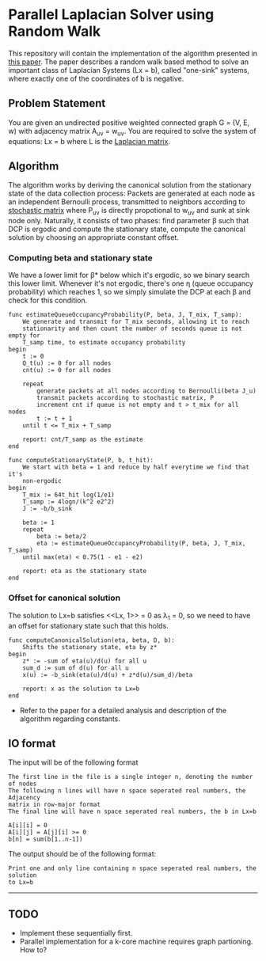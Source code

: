 # Parallel Laplacian Solver using Random Walk
This repository will contain the implementation of the algorithm presented in
[this paper][paper]. The paper describes a random walk based method to solve an
important class of Laplacian Systems (Lx = b), called "one-sink" systems,
where exactly one of the coordinates of b is negative.

## Problem Statement
You are given an undirected positive weighted connected graph G = (V, E, w) with
adjacency matrix A<sub>uv</sub> = w<sub>uv</sub>. You are required to solve the
system of equations: Lx = b where L is the [Laplacian matrix][lapmat].

## Algorithm
The algorithm works by deriving the canonical solution from the stationary
state of the data collection process: Packets are generated at each node as an
independent Bernoulli process, transmitted to neighbors according to [stochastic
matrix][stomat] where P<sub>uv</sub> is directly propotional to w<sub>uv</sub>
and sunk at sink node only. Naturally, it consists of two phases: find parameter
&beta; such that DCP is ergodic and compute the stationary state, compute the
canonical solution by choosing an appropriate constant offset.

### Computing beta and stationary state
We have a lower limit for &beta;\* below which it's ergodic, so we binary
search this lower limit. Whenever it's not ergodic, there's one &eta; (queue
occupancy probability) which reaches 1, so we simply simulate the DCP at each
&beta; and check for this condition.

```
func estimateQueueOccupancyProbability(P, beta, J, T_mix, T_samp):
    We generate and transmit for T_mix seconds, allowing it to reach
    stationarity and then count the number of seconds queue is not empty for
    T_samp time, to estimate occupancy probability
begin
    t := 0
    Q_t(u) := 0 for all nodes
    cnt(u) := 0 for all nodes

    repeat
        generate packets at all nodes according to Bernoulli(beta J_u)
        transmit packets according to stochastic matrix, P
        increment cnt if queue is not empty and t > t_mix for all nodes
        t := t + 1
    until t <= T_mix + T_samp

    report: cnt/T_samp as the estimate
end

func computeStationaryState(P, b, t_hit):
    We start with beta = 1 and reduce by half everytime we find that it's
    non-ergodic
begin
    T_mix := 64t_hit log(1/e1)
    T_samp := 4logn/(k^2 e2^2)
    J := -b/b_sink

    beta := 1
    repeat
        beta := beta/2
        eta := estimateQueueOccupancyProbability(P, beta, J, T_mix, T_samp)
    until max(eta) < 0.75(1 - e1 - e2)

    report: eta as the stationary state
end
```

### Offset for canonical solution
The solution to Lx=b satisfies <<Lx, 1>> = 0 as &lambda;<sub>1</sub> = 0,
so we need to have an offset for stationary state such that this holds.

```
func computeCanonicalSolution(eta, beta, D, b):
    Shifts the stationary state, eta by z*
begin
    z* := -sum of eta(u)/d(u) for all u
    sum_d := sum of d(u) for all u
    x(u) := -b_sink(eta(u)/d(u) + z*d(u)/sum_d)/beta

    report: x as the solution to Lx=b
end
```

* Refer to the paper for a detailed analysis and description of the algorithm
  regarding constants.


## IO format
The input will be of the following format

```
The first line in the file is a single integer n, denoting the number of nodes
The following n lines will have n space seperated real numbers, the Adjacency
matrix in row-major format
The final line will have n space seperated real numbers, the b in Lx=b

A[i][i] = 0
A[i][j] = A[j][i] >= 0
b[n] = sum(b[1..n-1])
```

The output should be of the following format:

```
Print one and only line containing n space seperated real numbers, the solution
to Lx=b
```

---

## TODO
* Implement these sequentially first.
* Parallel implementation for a k-core machine requires graph partioning. How
  to?

[paper]: https://arxiv.org/abs/1905.04989
[lapmat]: https://en.wikipedia.org/wiki/Laplacian_matrix#Definition
[stomat]: https://en.wikipedia.org/wiki/Stochastic_matrix#Definition_and_properties
